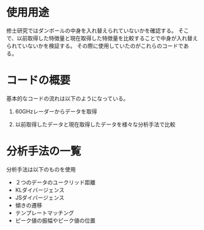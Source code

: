 # 使用用途
修士研究ではダンボールの中身を入れ替えられていないかを確認する。
そこで、以前取得した特徴量と現在取得した特徴量を比較することで中身が入れ替えられていないかを検証する。
その際に使用していたのがこれらのコードである。

# コードの概要
基本的なコードの流れは以下のようになっている。
1. 60GHzレーダーからデータを取得

2. 以前取得したデータと現在取得したデータを様々な分析手法で比較

# 分析手法の一覧
分析手法は以下のものを使用
- ２つのデータのユークリッド距離
- KLダイバージェンス
- JSダイバージェンス
- 傾きの遷移
- テンプレートマッチング
- ピーク値の振幅やピーク値の位置



